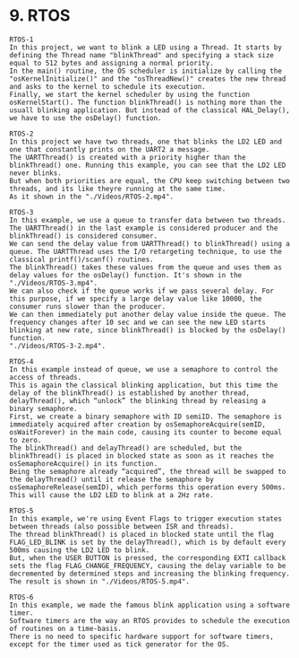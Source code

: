 # 9. RTOS
	
	RTOS-1
	In this project, we want to blink a LED using a Thread. It starts by defining the Thread name "blinkThread" and specifying a stack size equal to 512 bytes and assigning a normal priority.
	In the main() routine, the OS scheduler is initialize by calling the "osKernelInitialize()" and the "osThreadNew()" creates the new thread and asks to the kernel to schedule its execution.
	Finally, we start the kernel scheduler by using the function osKernelStart(). The function blinkThread() is nothing more than the usuall blinking application. But instead of the classical HAL_Delay(),
	we have to use the osDelay() function.
	
	RTOS-2
	In this project we have two threads, one that blinks the LD2 LED and one that constantly prints on the UART2 a message.
	The UARTThread() is created with a priority higher than the blinkThread() one. Running this example, you can see that the LD2 LED never blinks.
	But when both priorities are equal, the CPU keep switching between two threads, and its like theyre running at the same time.
	As it shown in the "./Videos/RTOS-2.mp4".
	
	RTOS-3
	In this example, we use a queue to transfer data between two threads. The UARTThread() in the last example is considered producer and the blinkThread() is considered consumer.
	We can send the delay value from UARTThread() to blinkThread() using a queue. The UARTThread uses the I/O retargeting technique, to use the classical printf()/scanf() routines.
	The blinkThread() takes these values from the queue and uses them as delay values for the osDelay() function. It's shown in the "./Videos/RTOS-3.mp4".
	We can also check if the queue works if we pass several delay. For this purpose, if we specify a large delay value like 10000, the consumer runs slower than the producer.
	We can then immediately put another delay value inside the queue. The frequency changes after 10 sec and we can see the new LED starts blinking at new rate, since blinkThread() is blocked by the osDelay() function.
	"./Videos/RTOS-3-2.mp4".

	RTOS-4
	In this example instead of queue, we use a semaphore to control the access of threads. 
	This is again the classical blinking application, but this time the delay of the blinkThread() is established by another thread, delayThread(), which “unlock” the blinking thread by releasing a binary semaphore. 
	First, we create a binary semaphore with ID semiID. The semaphore is immediately acquired after creation by osSemaphoreAcquire(semID, osWaitForever) in the main code, causing its counter to become equal to zero.
	The blinkThread() and delayThread() are scheduled, but the blinkThread() is placed in blocked state as soon as it reaches the osSemaphoreAcquire() in its function.
	Being the semaphore already “acquired”, the thread will be swapped to the delayThread() until it release the semaphore by osSemaphoreRelease(semID), which performs this operation every 500ms.
	This will cause the LD2 LED to blink at a 2Hz rate.

	RTOS-5
	In this example, we're using Event Flags to trigger execution states between threads (also possible between ISR and threads).
	The thread blinkThread() is placed in blocked state until the flag FLAG_LED_BLINK is set by the delayThread(), which is by default every 500ms causing the LD2 LED to blink.
	But, when the USER BUTTON is pressed, the corresponding EXTI callback sets the flag FLAG_CHANGE_FREQUENCY, causing the delay variable to be decremented by determined steps and increasing the blinking frequency.
	The result is shown in "./Videos/RTOS-5.mp4".
	
	RTOS-6
	In this example, we made the famous blink application using a software timer.
	Software timers are the way an RTOS provides to schedule the execution of routines on a time-basis.
	There is no need to specific hardware support for software timers, except for the timer used as tick generator for the OS.

	









